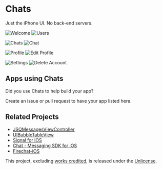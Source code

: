 # Chats

Just the iPhone UI. No back-end servers.

![Welcome][1] ![Users][2]

![Chats][3] ![Chat][4]

![Profile][5] ![Edit Profile][6]

![Settings][7] ![Delete Account][8]


## Apps using Chats

Did you use Chats to help build your app?

Create an issue or pull request to have your app listed here.


## Related Projects

* [JSQMessagesViewController][9]
* [UIBubbleTableView][10]
* [Signal for iOS][11]
* [Chat - Messaging SDK for iOS][12]
* [Firechat-iOS][13]


This project, excluding [works credited][14], is released under the [Unlicense][15].


[1]: https://github.com/acani/Chats/raw/master/Screenshots/Welcome.png
[2]: https://github.com/acani/Chats/raw/master/Screenshots/Users.png
[3]: https://github.com/acani/Chats/raw/master/Screenshots/Chats.png
[4]: https://github.com/acani/Chats/raw/master/Screenshots/Chat.png
[5]: https://github.com/acani/Chats/raw/master/Screenshots/Profile.png
[6]: https://github.com/acani/Chats/raw/master/Screenshots/EditProfile.png
[7]: https://github.com/acani/Chats/raw/master/Screenshots/Settings.png
[8]: https://github.com/acani/Chats/raw/master/Screenshots/DeleteAccount.png
[9]: https://github.com/jessesquires/JSQMessagesViewController
[10]: http://alexbarinov.github.io/UIBubbleTableView/
[11]: https://github.com/WhisperSystems/Signal-iOS
[12]: http://www.binpress.com/app/chat-messaging-sdk-for-ios/1644
[13]: https://github.com/firebase/firechat-ios
[14]: https://github.com/acani/Chats/blob/master/CREDITS.md
[15]: http://unlicense.org